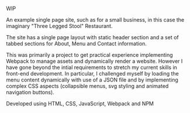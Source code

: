 WIP

An example single page site, such as for a small business, in this case the imaginary "Three Legged Stool" Restaurant.

The site has a single page layout with static header section and a set of tabbed sections for About, Menu and Contact information. 

This was primarily a project to get practical experience implementing Webpack to manage assets and dynamically render a website. However I have gone beyond the intial requirements to stretch my current skills in front-end development. In particular, I challenged myself by loading the menu content dynamically with use of a JSON file and by implementing complex CSS aspects (collapsible menus, svg styling and animated navigation buttons).


Developed using HTML, CSS, JavaScript, Webpack and NPM

